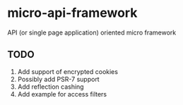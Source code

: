 # micro-api-framework
API (or single page application) oriented micro framework

## TODO
1. Add support of encrypted cookies
2. Possibly add PSR-7 support
3. Add reflection cashing
4. Add example for access filters